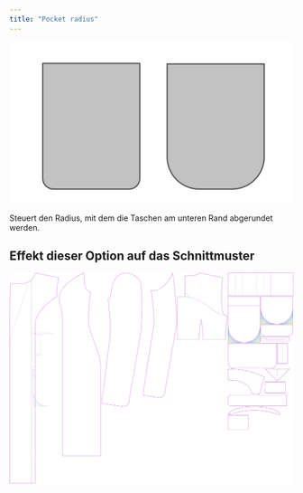 ```yaml
---
title: "Pocket radius"
---
```


![Taschenradius](pocketradius.svg)

Steuert den Radius, mit dem die Taschen am unteren Rand abgerundet werden.

## Effekt dieser Option auf das Schnittmuster

![Dieses Bild zeigt den Effekt dieser Option, indem es mehrere Varianten überlagert, die einen anderen Wert für diese Option haben](carlita_pocketradius_sample.svg "Effekt dieser Option auf das Schnittmuster")
